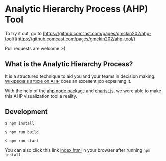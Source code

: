 # Analytic Hierarchy Process (AHP) Tool

To try it out, go to [https://github.comcast.com/pages/gmckin202/ahp-tool/](https://github.comcast.com/pages/gmckin202/ahp-tool/)

Pull requests are welcome :-)

## What is the Analytic Hierarchy Process?

It is a structured technique to aid you and your teams in decision making. [Wikipedia's article on AHP](https://en.wikipedia.org/wiki/Analytic_hierarchy_process) does an excellent job explaining it.

With the help of the [ahp node package](https://www.npmjs.com/package/ahp) and [charist.js](https://gionkunz.github.io/chartist-js/), we were able to make this AHP visualization tool a reality.


## Development

```
$ npm install

$ npm run build

$ npm run start
```

You can also click this link [index.html](index.html) in your browser after running `npm install`